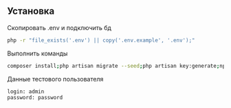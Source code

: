 ## Установка

Скопировать .env и подключить бд
```bash
php -r "file_exists('.env') || copy('.env.example', '.env');"
```
Выполнить команды

```bash
composer install;php artisan migrate --seed;php artisan key:generate;npm i;npm run build;
```
Данные тестового пользователя
```
login: admin
password: password
```
